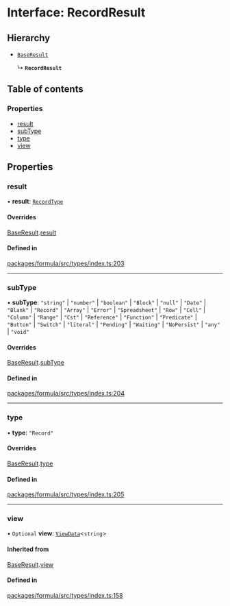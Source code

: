 # Interface: RecordResult

## Hierarchy

- [`BaseResult`](BaseResult.md)

  ↳ **`RecordResult`**

## Table of contents

### Properties

- [result](RecordResult.md#result)
- [subType](RecordResult.md#subtype)
- [type](RecordResult.md#type)
- [view](RecordResult.md#view)

## Properties

### <a id="result" name="result"></a> result

• **result**: [`RecordType`](RecordType.md)

#### Overrides

[BaseResult](BaseResult.md).[result](BaseResult.md#result)

#### Defined in

[packages/formula/src/types/index.ts:203](https://github.com/mashcard/mashcard/blob/main/packages/formula/src/types/index.ts#L203)

___

### <a id="subtype" name="subtype"></a> subType

• **subType**: ``"string"`` \| ``"number"`` \| ``"boolean"`` \| ``"Block"`` \| ``"null"`` \| ``"Date"`` \| ``"Blank"`` \| ``"Record"`` \| ``"Array"`` \| ``"Error"`` \| ``"Spreadsheet"`` \| ``"Row"`` \| ``"Cell"`` \| ``"Column"`` \| ``"Range"`` \| ``"Cst"`` \| ``"Reference"`` \| ``"Function"`` \| ``"Predicate"`` \| ``"Button"`` \| ``"Switch"`` \| ``"literal"`` \| ``"Pending"`` \| ``"Waiting"`` \| ``"NoPersist"`` \| ``"any"`` \| ``"void"``

#### Overrides

[BaseResult](BaseResult.md).[subType](BaseResult.md#subtype)

#### Defined in

[packages/formula/src/types/index.ts:204](https://github.com/mashcard/mashcard/blob/main/packages/formula/src/types/index.ts#L204)

___

### <a id="type" name="type"></a> type

• **type**: ``"Record"``

#### Overrides

[BaseResult](BaseResult.md).[type](BaseResult.md#type)

#### Defined in

[packages/formula/src/types/index.ts:205](https://github.com/mashcard/mashcard/blob/main/packages/formula/src/types/index.ts#L205)

___

### <a id="view" name="view"></a> view

• `Optional` **view**: [`ViewData`](ViewData.md)<`string`\>

#### Inherited from

[BaseResult](BaseResult.md).[view](BaseResult.md#view)

#### Defined in

[packages/formula/src/types/index.ts:158](https://github.com/mashcard/mashcard/blob/main/packages/formula/src/types/index.ts#L158)
